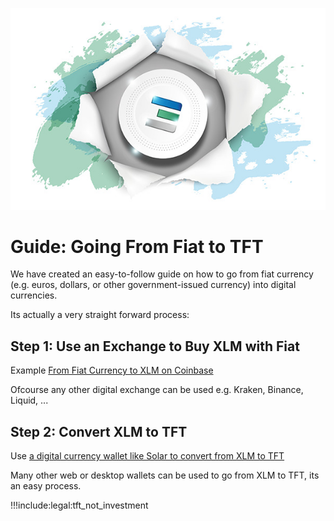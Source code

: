 ![alt](img/tftexplo.jpg)

# Guide: Going From Fiat to TFT

We have created an easy-to-follow guide on how to go from fiat currency (e.g. euros, dollars, or other government-issued currency) into digital currencies.

Its actually a very straight forward process:

## **Step 1: Use an Exchange to Buy XLM with Fiat**

Example [From Fiat Currency to XLM on Coinbase](coinbase_fiat)

Ofcourse any other digital exchange can be used e.g. Kraken, Binance, Liquid, ...

## **Step 2: Convert XLM to TFT**

Use [a digital currency wallet like Solar to convert from XLM to TFT](solar_wallet)

Many other web or desktop wallets can be used to go from XLM to TFT, its an easy process.

!!!include:legal:tft_not_investment